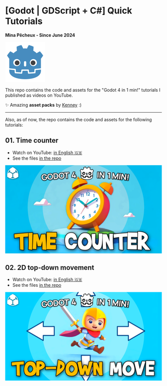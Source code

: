 # [Godot | GDScript + C#] Quick Tutorials

**Mina Pêcheux - Since June 2024**

<img style="width: 128px" src="doc/godot-small.png" />

This repo contains the code and assets for the "Godot 4 in 1 min!" tutorials I published as videos on YouTube.

✨ Amazing **asset packs** by [Kenney](https://kenney.nl/) :)

---

Also, as of now, the repo contains the code and assets for the following tutorials:

## 01. Time counter

- Watch on YouTube: [in English 🇬🇧](https://www.youtube.com/watch?v=PYx2bW_SN0A)
- See the files [in the repo](/01-TimeCounter/)

![cover-01_TimeCounter](/doc/01_TimeCounter.png)

## 02. 2D top-down movement

- Watch on YouTube: [in English 🇬🇧](https://www.youtube.com/watch?v=MOO9-k7TmPU)
- See the files [in the repo](/02-TopDownDemo/)

![cover-02_TopDownMovement](/doc/02_TopDownMovement.png)
